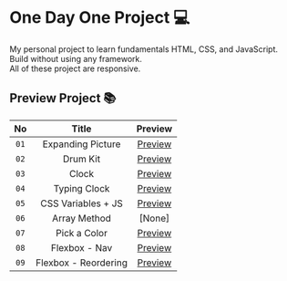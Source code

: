 
# One Day One Project 💻

My personal project to learn fundamentals HTML, CSS, and JavaScript. Build without using any framework. <br />
All of these project are responsive.



## Preview Project 📚


| No   | Title               | Preview                                           |
|:----:| :------------------:| :------------------------------------------------:|
| `01` | Expanding Picture    | [Preview](https://expanding-picture.netlify.app/) |
| `02` | Drum Kit             | [Preview](https://akbar-drum-kit.netlify.app/)    |
| `03` | Clock                | [Preview](https://akbar-clock.netlify.app/)       |
| `04` | Typing Clock         | [Preview](https://typing-clock.netlify.app/)      |
| `05` | CSS Variables + JS   | [Preview](https://css-variables-js.netlify.app/)  |
| `06` | Array Method         | [None]  |
| `07` | Pick a Color         | [Preview](https://akbar-pick-color.netlify.app/)  |
| `08` | Flexbox - Nav        | [Preview](https://learn-flexbox-nav.netlify.app/) |
| `09` | Flexbox - Reordering | [Preview](https://akbar-flexbox-reordering.netlify.app/) |